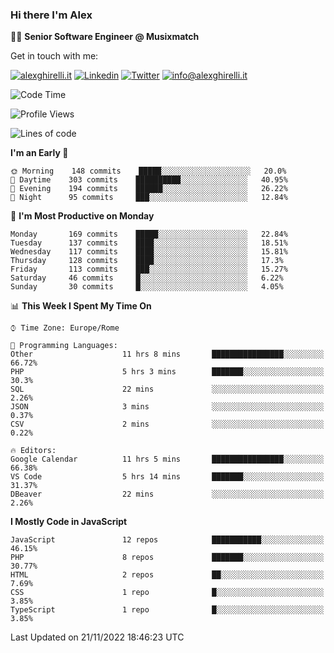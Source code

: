 ### Hi there I'm Alex

👨‍💻 __Senior Software Engineer @ Musixmatch__

Get in touch with me:

[![alexghirelli.it](https://img.shields.io/static/v1?label=alexghirelli.it&message=%20&color=red&logo=&style=flat-square&logoColor=white)](https://www.alexghirelli.it/)
[![Linkedin](https://img.shields.io/static/v1?label=Linkedin&message=%20&color=blue&logo=Linkedin&style=flat-square&logoColor=white)](https://linkedin.com/in/alexghirelli)
[![Twitter](https://img.shields.io/static/v1?label=Twitter&message=%20&color=blue&logo=Twitter&style=flat-square&logoColor=white)](https://twitter.com/alexGhirelli)
[![info@alexghirelli.it](https://img.shields.io/static/v1?label=info@alexghirelli.it&message=%20&color=red&logo=gmail&style=flat-square&logoColor=white)](mailto:info@alexghirelli.it)

<!--START_SECTION:waka-->
![Code Time](http://img.shields.io/badge/Code%20Time-7%2C120%20hrs%2024%20mins-blue)

![Profile Views](http://img.shields.io/badge/Profile%20Views-0-blue)

![Lines of code](https://img.shields.io/badge/From%20Hello%20World%20I%27ve%20Written-790%20Thousand%20lines%20of%20code-blue)

**I'm an Early 🐤** 

```text
🌞 Morning    148 commits    █████░░░░░░░░░░░░░░░░░░░░   20.0% 
🌆 Daytime    303 commits    ██████████░░░░░░░░░░░░░░░   40.95% 
🌃 Evening    194 commits    ██████░░░░░░░░░░░░░░░░░░░   26.22% 
🌙 Night      95 commits     ███░░░░░░░░░░░░░░░░░░░░░░   12.84%

```
📅 **I'm Most Productive on Monday** 

```text
Monday       169 commits    █████░░░░░░░░░░░░░░░░░░░░   22.84% 
Tuesday      137 commits    ████░░░░░░░░░░░░░░░░░░░░░   18.51% 
Wednesday    117 commits    ████░░░░░░░░░░░░░░░░░░░░░   15.81% 
Thursday     128 commits    ████░░░░░░░░░░░░░░░░░░░░░   17.3% 
Friday       113 commits    ███░░░░░░░░░░░░░░░░░░░░░░   15.27% 
Saturday     46 commits     █░░░░░░░░░░░░░░░░░░░░░░░░   6.22% 
Sunday       30 commits     █░░░░░░░░░░░░░░░░░░░░░░░░   4.05%

```


📊 **This Week I Spent My Time On** 

```text
⌚︎ Time Zone: Europe/Rome

💬 Programming Languages: 
Other                    11 hrs 8 mins       ████████████████░░░░░░░░░   66.72% 
PHP                      5 hrs 3 mins        ███████░░░░░░░░░░░░░░░░░░   30.3% 
SQL                      22 mins             ░░░░░░░░░░░░░░░░░░░░░░░░░   2.26% 
JSON                     3 mins              ░░░░░░░░░░░░░░░░░░░░░░░░░   0.37% 
CSV                      2 mins              ░░░░░░░░░░░░░░░░░░░░░░░░░   0.22%

🔥 Editors: 
Google Calendar          11 hrs 5 mins       ████████████████░░░░░░░░░   66.38% 
VS Code                  5 hrs 14 mins       ███████░░░░░░░░░░░░░░░░░░   31.37% 
DBeaver                  22 mins             ░░░░░░░░░░░░░░░░░░░░░░░░░   2.26%

```

**I Mostly Code in JavaScript** 

```text
JavaScript               12 repos            ███████████░░░░░░░░░░░░░░   46.15% 
PHP                      8 repos             ███████░░░░░░░░░░░░░░░░░░   30.77% 
HTML                     2 repos             ██░░░░░░░░░░░░░░░░░░░░░░░   7.69% 
CSS                      1 repo              █░░░░░░░░░░░░░░░░░░░░░░░░   3.85% 
TypeScript               1 repo              █░░░░░░░░░░░░░░░░░░░░░░░░   3.85%

```



 Last Updated on 21/11/2022 18:46:23 UTC
<!--END_SECTION:waka-->
